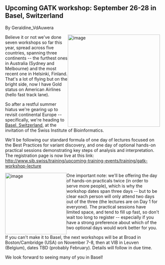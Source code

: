 ## Upcoming GATK workshop: September 26-28 in Basel, Switzerland

By Geraldine_VdAuwera

<p><a rel="nofollow" href="https://us.v-cdn.net/5019796/uploads/FileUpload/3f/81d055b9ccf0f071ad026157bd7c22.jpg"><img src="https://us.v-cdn.net/5019796/uploads/FileUpload/18/5b879dc6f357c40d5756aaeebb9aad.jpg" width="300px" border="none" alt="image" style="float: right;" class="embedImage-img importedEmbed-img"></img></a> Believe it or not we've done seven workshops so far this year, spread across five countries, spanning three continents -- the furthest ones in Australia (Sydney and Melbourne) and the most recent one in Helsinki, Finland. That's a lot of flying but on the bright side, now I have Gold status on American Airlines (hello fast track lane).</p>

<p>So after a restful summer hiatus we're gearing up to revisit continental Europe -- specifically, we're heading to <a rel="nofollow" href="https://www.google.com/maps/place/Basel,+Switzerland/data=!4m2!3m1!1s0x479049c72769304f:0x361ceb70f36d8a90?sa=X&amp;ved=0ahUKEwiolaHu9LnOAhWIDMAKHf47AFIQ8gEIgAEwDg">Basel, Switzerland</a>, at the invitation of the Swiss Institute of Bioinformatics.</p>

<p>We'll be following our standard formula of one day of lectures focused on the Best Practices for variant discovery, and one day of optional hands-on practical sessions demonstrating key steps of analysis and interpretation. The registration page is now live at this link: <a href="http://www.sib.swiss/training/upcoming-training-events/training/gatk-workshop-lecture" rel="nofollow">http://www.sib.swiss/training/upcoming-training-events/training/gatk-workshop-lecture</a></p>

<p><a rel="nofollow" href="https://us.v-cdn.net/5019796/uploads/FileUpload/b8/4a881e0c0c8c3b9bf9741c868e6d5d.jpg"><img src="https://us.v-cdn.net/5019796/uploads/FileUpload/80/76ba07495ffefdf7657d58ad059139.jpg" width="200px" border="none" alt="image" style="float: left;" class="embedImage-img importedEmbed-img"></img></a> One important note: we'll be offering the day of hands-on practicals twice (in order to serve more people), which is why the workshop dates span three days -- but to be clear each person will only attend two days out of the three (the lectures are on Day 1 for everyone). The practical sessions have limited space, and tend to fill up fast, so don't wait too long to register -- especially if you have a strong preference about which of the two optional days would work better for you.</p>

<p>If you can't make it to Basel, the next workshops will be at Broad in Boston/Cambridge (USA) on November 7-8, then at VIB in Leuven (Belgium), dates TBD (probably February). Details will follow in due time.</p>

<p>We look forward to seeing many of you in Basel!</p>
